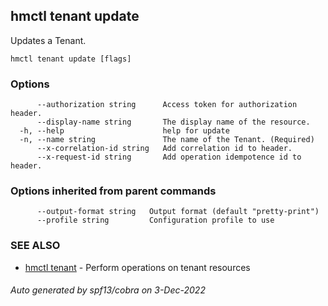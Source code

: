 ## hmctl tenant update

Updates a Tenant.

```
hmctl tenant update [flags]
```

### Options

```
      --authorization string      Access token for authorization header.
      --display-name string       The display name of the resource.
  -h, --help                      help for update
  -n, --name string               The name of the Tenant. (Required)
      --x-correlation-id string   Add correlation id to header.
      --x-request-id string       Add operation idempotence id to header.
```

### Options inherited from parent commands

```
      --output-format string   Output format (default "pretty-print")
      --profile string         Configuration profile to use
```

### SEE ALSO

* [hmctl tenant](hmctl_tenant.md)	 - Perform operations on tenant resources

###### Auto generated by spf13/cobra on 3-Dec-2022
